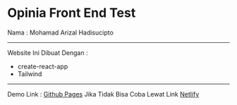 # Opinia Front End Test
Nama : Mohamad Arizal Hadisucipto
<hr>

Website Ini Dibuat Dengan :
- create-react-app
- Tailwind
<hr>

Demo Link : [Github Pages](https://rzel100.github.io/opinia-react)
Jika Tidak Bisa Coba Lewat Link [Netlify](https://opinia-fe-test.netlify.app/)